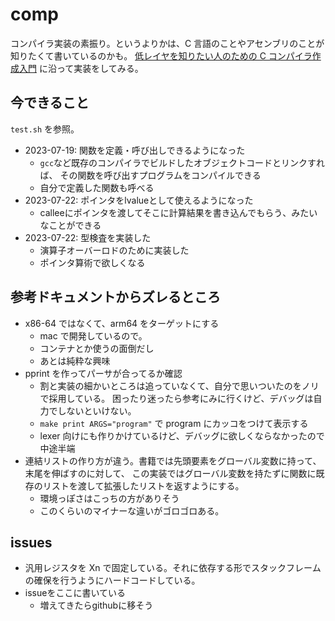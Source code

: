 # comp

コンパイラ実装の素振り。というよりかは、C 言語のことやアセンブリのことが知りたくて書いているのかも。
[低レイヤを知りたい人のための C コンパイラ作成入門](https://www.sigbus.info/compilerbook)
に沿って実装をしてみる。

## 今できること

`test.sh` を参照。

- 2023-07-19: 関数を定義・呼び出しできるようになった
  - `gcc`など既存のコンパイラでビルドしたオブジェクトコードとリンクすれば、
    その関数を呼び出すプログラムをコンパイルできる
  - 自分で定義した関数も呼べる
- 2023-07-22: ポインタをlvalueとして使えるようになった
  - calleeにポインタを渡してそこに計算結果を書き込んでもらう、みたいなことができる
- 2023-07-22: 型検査を実装した
  - 演算子オーバーロドのために実装した
  - ポインタ算術で欲しくなる

## 参考ドキュメントからズレるところ

- x86-64 ではなくて、arm64 をターゲットにする
  - mac で開発しているので。
  - コンテナとか使うの面倒だし
  - あとは純粋な興味
- pprint を作ってパーサが合ってるか確認
  - 割と実装の細かいところは追っていなくて、自分で思いついたのをノリで採用している。
    困ったり迷ったら参考にみに行くけど、デバッグは自力でしないといけない。
  - `make print ARGS="program"` で program にカッコをつけて表示する
  - lexer 向けにも作りかけているけど、デバッグに欲しくならなかったので中途半端
- 連結リストの作り方が違う。書籍では先頭要素をグローバル変数に持って、末尾を伸ばすのに対して、
  この実装ではグローバル変数を持たずに関数に既存のリストを渡して拡張したリストを返すようにする。
  - 環境っぽさはこっちの方がありそう
  - このくらいのマイナーな違いがゴロゴロある。

## issues

- 汎用レジスタを Xn で固定している。それに依存する形でスタックフレームの確保を行うようにハードコードしている。
- issueをここに書いている
  - 増えてきたらgithubに移そう

